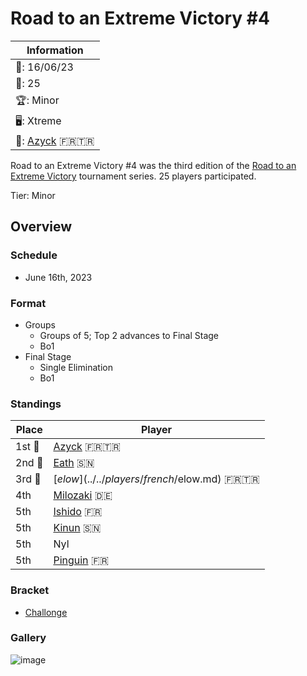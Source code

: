 # Road to an Extreme Victory #4

|Information|
|-|
|:calendar:: 16/06/23|
|:busts_in_silhouette:: 25|
|:trophy:: Minor|
|:desktop_computer:: Xtreme|
|:1st_place_medal:: [Azyck](../../players/french/azyck.md) :fr::tr:|

Road to an Extreme Victory #4 was the third edition of the [Road to an Extreme Victory](rtaxvmain.md) tournament series.
25 players participated.

Tier: Minor

## Overview

### Schedule
- June 16th, 2023

### Format
- Groups
  - Groups of 5; Top 2 advances to Final Stage
  - Bo1
- Final Stage
  - Single Elimination
  - Bo1

### Standings

|Place|Player|
|-|-|
|1st :1st_place_medal:|[Azyck](../../players/french/azyck.md) :fr::tr:|
|2nd :2nd_place_medal:|[Eath](../../players/senegalese/eath.md) :senegal:|
|3rd :3rd_place_medal:|[$elow](../../players/french/$elow.md) :fr::tr:|
|4th|[Milozaki](../../players/german/milozaki.md) :de:|
|5th|[Ishido](../../players/french/ishido.md) :fr:|
|5th|[Kinun](../../players/senegalese/kinun.md) :senegal:|
|5th|Nyl|
|5th|[Pinguin](../../players/french/pinguin.md) :fr:|

### Bracket
- [Challonge](https://challonge.com/e3d9rnlv)

### Gallery

![image](https://github.com/inabikarilibrary/inalib/assets/110833255/20b85a5e-3520-4b6a-b87f-618c676ae8f6)
